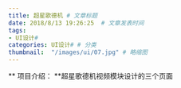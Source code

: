 ```yaml
---
title: 超星歌德机 # 文章标题  
date: 2018/8/13 19:26:25  # 文章发表时间
tags:
- UI设计#
categories: UI设计# # 分类
thumbnail:  "/images/ui/07.jpg" # 略缩图
---
```

** 项目介绍： **超星歌德机视频模块设计的三个页面

